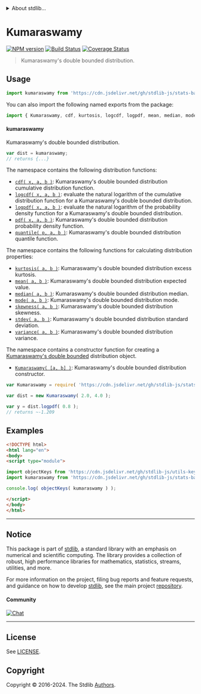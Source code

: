 <!--

@license Apache-2.0

Copyright (c) 2018 The Stdlib Authors.

Licensed under the Apache License, Version 2.0 (the "License");
you may not use this file except in compliance with the License.
You may obtain a copy of the License at

   http://www.apache.org/licenses/LICENSE-2.0

Unless required by applicable law or agreed to in writing, software
distributed under the License is distributed on an "AS IS" BASIS,
WITHOUT WARRANTIES OR CONDITIONS OF ANY KIND, either express or implied.
See the License for the specific language governing permissions and
limitations under the License.

-->


<details>
  <summary>
    About stdlib...
  </summary>
  <p>We believe in a future in which the web is a preferred environment for numerical computation. To help realize this future, we've built stdlib. stdlib is a standard library, with an emphasis on numerical and scientific computation, written in JavaScript (and C) for execution in browsers and in Node.js.</p>
  <p>The library is fully decomposable, being architected in such a way that you can swap out and mix and match APIs and functionality to cater to your exact preferences and use cases.</p>
  <p>When you use stdlib, you can be absolutely certain that you are using the most thorough, rigorous, well-written, studied, documented, tested, measured, and high-quality code out there.</p>
  <p>To join us in bringing numerical computing to the web, get started by checking us out on <a href="https://github.com/stdlib-js/stdlib">GitHub</a>, and please consider <a href="https://opencollective.com/stdlib">financially supporting stdlib</a>. We greatly appreciate your continued support!</p>
</details>

# Kumaraswamy

[![NPM version][npm-image]][npm-url] [![Build Status][test-image]][test-url] [![Coverage Status][coverage-image]][coverage-url] <!-- [![dependencies][dependencies-image]][dependencies-url] -->

> Kumaraswamy's double bounded distribution.



<section class="usage">

## Usage

```javascript
import kumaraswamy from 'https://cdn.jsdelivr.net/gh/stdlib-js/stats-base-dists-kumaraswamy@esm/index.mjs';
```

You can also import the following named exports from the package:

```javascript
import { Kumaraswamy, cdf, kurtosis, logcdf, logpdf, mean, median, mode, pdf, quantile, skewness, stdev, variance } from 'https://cdn.jsdelivr.net/gh/stdlib-js/stats-base-dists-kumaraswamy@esm/index.mjs';
```

#### kumaraswamy

Kumaraswamy's double bounded distribution.

```javascript
var dist = kumaraswamy;
// returns {...}
```

The namespace contains the following distribution functions:

<!-- <toc pattern="*+(cdf|pdf|mgf|quantile)*"> -->

<div class="namespace-toc">

-   <span class="signature">[`cdf( x, a, b )`][@stdlib/stats/base/dists/kumaraswamy/cdf]</span><span class="delimiter">: </span><span class="description">Kumaraswamy's double bounded distribution cumulative distribution function.</span>
-   <span class="signature">[`logcdf( x, a, b )`][@stdlib/stats/base/dists/kumaraswamy/logcdf]</span><span class="delimiter">: </span><span class="description">evaluate the natural logarithm of the cumulative distribution function for a Kumaraswamy's double bounded distribution.</span>
-   <span class="signature">[`logpdf( x, a, b )`][@stdlib/stats/base/dists/kumaraswamy/logpdf]</span><span class="delimiter">: </span><span class="description">evaluate the natural logarithm of the probability density function for a Kumaraswamy's double bounded distribution.</span>
-   <span class="signature">[`pdf( x, a, b )`][@stdlib/stats/base/dists/kumaraswamy/pdf]</span><span class="delimiter">: </span><span class="description">Kumaraswamy's double bounded distribution probability density function.</span>
-   <span class="signature">[`quantile( p, a, b )`][@stdlib/stats/base/dists/kumaraswamy/quantile]</span><span class="delimiter">: </span><span class="description">Kumaraswamy's double bounded distribution quantile function.</span>

</div>

<!-- </toc> -->

The namespace contains the following functions for calculating distribution properties:

<!-- <toc pattern="*+(entropy|kurtosis|mean|median|mode|skewness|stdev|variance)*"> -->

<div class="namespace-toc">

-   <span class="signature">[`kurtosis( a, b )`][@stdlib/stats/base/dists/kumaraswamy/kurtosis]</span><span class="delimiter">: </span><span class="description">Kumaraswamy's double bounded distribution excess kurtosis.</span>
-   <span class="signature">[`mean( a, b )`][@stdlib/stats/base/dists/kumaraswamy/mean]</span><span class="delimiter">: </span><span class="description">Kumaraswamy's double bounded distribution expected value.</span>
-   <span class="signature">[`median( a, b )`][@stdlib/stats/base/dists/kumaraswamy/median]</span><span class="delimiter">: </span><span class="description">Kumaraswamy's double bounded distribution median.</span>
-   <span class="signature">[`mode( a, b )`][@stdlib/stats/base/dists/kumaraswamy/mode]</span><span class="delimiter">: </span><span class="description">Kumaraswamy's double bounded distribution mode.</span>
-   <span class="signature">[`skewness( a, b )`][@stdlib/stats/base/dists/kumaraswamy/skewness]</span><span class="delimiter">: </span><span class="description">Kumaraswamy's double bounded distribution skewness.</span>
-   <span class="signature">[`stdev( a, b )`][@stdlib/stats/base/dists/kumaraswamy/stdev]</span><span class="delimiter">: </span><span class="description">Kumaraswamy's double bounded distribution standard deviation.</span>
-   <span class="signature">[`variance( a, b )`][@stdlib/stats/base/dists/kumaraswamy/variance]</span><span class="delimiter">: </span><span class="description">Kumaraswamy's double bounded distribution variance.</span>

</div>

<!-- </toc> -->

The namespace contains a constructor function for creating a [Kumaraswamy's double bounded][kumaraswamy-distribution] distribution object.

<!-- <toc pattern="*ctor*"> -->

<div class="namespace-toc">

-   <span class="signature">[`Kumaraswamy( [a, b] )`][@stdlib/stats/base/dists/kumaraswamy/ctor]</span><span class="delimiter">: </span><span class="description">Kumaraswamy's double bounded distribution constructor.</span>

</div>

<!-- </toc> -->

```javascript
var Kumaraswamy = require( 'https://cdn.jsdelivr.net/gh/stdlib-js/stats-base-dists-kumaraswamy' ).Kumaraswamy;

var dist = new Kumaraswamy( 2.0, 4.0 );

var y = dist.logpdf( 0.8 );
// returns ~-1.209
```

</section>

<!-- /.usage -->

<section class="examples">

## Examples

<!-- TODO: better examples -->

<!-- eslint no-undef: "error" -->

```html
<!DOCTYPE html>
<html lang="en">
<body>
<script type="module">

import objectKeys from 'https://cdn.jsdelivr.net/gh/stdlib-js/utils-keys@esm/index.mjs';
import kumaraswamy from 'https://cdn.jsdelivr.net/gh/stdlib-js/stats-base-dists-kumaraswamy@esm/index.mjs';

console.log( objectKeys( kumaraswamy ) );

</script>
</body>
</html>
```

</section>

<!-- /.examples -->

<!-- Section for related `stdlib` packages. Do not manually edit this section, as it is automatically populated. -->

<section class="related">

</section>

<!-- /.related -->

<!-- Section for all links. Make sure to keep an empty line after the `section` element and another before the `/section` close. -->


<section class="main-repo" >

* * *

## Notice

This package is part of [stdlib][stdlib], a standard library with an emphasis on numerical and scientific computing. The library provides a collection of robust, high performance libraries for mathematics, statistics, streams, utilities, and more.

For more information on the project, filing bug reports and feature requests, and guidance on how to develop [stdlib][stdlib], see the main project [repository][stdlib].

#### Community

[![Chat][chat-image]][chat-url]

---

## License

See [LICENSE][stdlib-license].


## Copyright

Copyright &copy; 2016-2024. The Stdlib [Authors][stdlib-authors].

</section>

<!-- /.stdlib -->

<!-- Section for all links. Make sure to keep an empty line after the `section` element and another before the `/section` close. -->

<section class="links">

[npm-image]: http://img.shields.io/npm/v/@stdlib/stats-base-dists-kumaraswamy.svg
[npm-url]: https://npmjs.org/package/@stdlib/stats-base-dists-kumaraswamy

[test-image]: https://github.com/stdlib-js/stats-base-dists-kumaraswamy/actions/workflows/test.yml/badge.svg?branch=main
[test-url]: https://github.com/stdlib-js/stats-base-dists-kumaraswamy/actions/workflows/test.yml?query=branch:main

[coverage-image]: https://img.shields.io/codecov/c/github/stdlib-js/stats-base-dists-kumaraswamy/main.svg
[coverage-url]: https://codecov.io/github/stdlib-js/stats-base-dists-kumaraswamy?branch=main

<!--

[dependencies-image]: https://img.shields.io/david/stdlib-js/stats-base-dists-kumaraswamy.svg
[dependencies-url]: https://david-dm.org/stdlib-js/stats-base-dists-kumaraswamy/main

-->

[chat-image]: https://img.shields.io/gitter/room/stdlib-js/stdlib.svg
[chat-url]: https://app.gitter.im/#/room/#stdlib-js_stdlib:gitter.im

[stdlib]: https://github.com/stdlib-js/stdlib

[stdlib-authors]: https://github.com/stdlib-js/stdlib/graphs/contributors

[umd]: https://github.com/umdjs/umd
[es-module]: https://developer.mozilla.org/en-US/docs/Web/JavaScript/Guide/Modules

[deno-url]: https://github.com/stdlib-js/stats-base-dists-kumaraswamy/tree/deno
[umd-url]: https://github.com/stdlib-js/stats-base-dists-kumaraswamy/tree/umd
[esm-url]: https://github.com/stdlib-js/stats-base-dists-kumaraswamy/tree/esm
[branches-url]: https://github.com/stdlib-js/stats-base-dists-kumaraswamy/blob/main/branches.md

[stdlib-license]: https://raw.githubusercontent.com/stdlib-js/stats-base-dists-kumaraswamy/main/LICENSE

[kumaraswamy-distribution]: https://en.wikipedia.org/wiki/Kumaraswamy_distribution

<!-- <toc-links> -->

[@stdlib/stats/base/dists/kumaraswamy/ctor]: https://github.com/stdlib-js/stats-base-dists-kumaraswamy-ctor/tree/esm

[@stdlib/stats/base/dists/kumaraswamy/kurtosis]: https://github.com/stdlib-js/stats-base-dists-kumaraswamy-kurtosis/tree/esm

[@stdlib/stats/base/dists/kumaraswamy/mean]: https://github.com/stdlib-js/stats-base-dists-kumaraswamy-mean/tree/esm

[@stdlib/stats/base/dists/kumaraswamy/median]: https://github.com/stdlib-js/stats-base-dists-kumaraswamy-median/tree/esm

[@stdlib/stats/base/dists/kumaraswamy/mode]: https://github.com/stdlib-js/stats-base-dists-kumaraswamy-mode/tree/esm

[@stdlib/stats/base/dists/kumaraswamy/skewness]: https://github.com/stdlib-js/stats-base-dists-kumaraswamy-skewness/tree/esm

[@stdlib/stats/base/dists/kumaraswamy/stdev]: https://github.com/stdlib-js/stats-base-dists-kumaraswamy-stdev/tree/esm

[@stdlib/stats/base/dists/kumaraswamy/variance]: https://github.com/stdlib-js/stats-base-dists-kumaraswamy-variance/tree/esm

[@stdlib/stats/base/dists/kumaraswamy/cdf]: https://github.com/stdlib-js/stats-base-dists-kumaraswamy-cdf/tree/esm

[@stdlib/stats/base/dists/kumaraswamy/logcdf]: https://github.com/stdlib-js/stats-base-dists-kumaraswamy-logcdf/tree/esm

[@stdlib/stats/base/dists/kumaraswamy/logpdf]: https://github.com/stdlib-js/stats-base-dists-kumaraswamy-logpdf/tree/esm

[@stdlib/stats/base/dists/kumaraswamy/pdf]: https://github.com/stdlib-js/stats-base-dists-kumaraswamy-pdf/tree/esm

[@stdlib/stats/base/dists/kumaraswamy/quantile]: https://github.com/stdlib-js/stats-base-dists-kumaraswamy-quantile/tree/esm

<!-- </toc-links> -->

</section>

<!-- /.links -->
